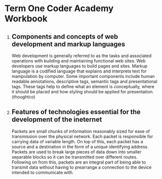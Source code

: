 Term One Coder Academy Workbook
=====
1. ## Components and concepts of web development and markup languages


    Web development is generally referred to as the tasks and associated operations with building and maintaining functional web sites. Web developers use markup languages to build pages and sites. Markup language is a codified language that explains and interprets text for manipulation by computer.  Some important components include human readable annotations, descriptive tags, semantic tags and presentational tags. These tags help to define what an element is conceptually, where it should be placed and how styling should be applied for presentation. (thoughtco)

1. ## Features of technologies essential for the development of the ineternet

    Packets are small chunks of information reasonably sized for ease of transmission over the physical network. Each packet is responsible for carrying data of variable length. On top of this, each packet has a source and a destination in the form of a unique identifying address. Packets are used to break large pieces of data down into smaller separable blocks so it can be transmitted over different routes. Following on from this, packets are an integral part of being able to transmit data without having to prearrange a connection to the device intended to communicate with.